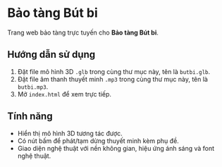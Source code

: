 # Bảo tàng Bút bi

Trang web bảo tàng trực tuyến cho **Bảo tàng Bút bi**.

## Hướng dẫn sử dụng
1. Đặt file mô hình 3D `.glb` trong cùng thư mục này, tên là `butbi.glb`.
2. Đặt file âm thanh thuyết minh `.mp3` trong cùng thư mục này, tên là `butbi.mp3`.
3. Mở `index.html` để xem trực tiếp.

## Tính năng
- Hiển thị mô hình 3D tương tác được.
- Có nút bấm để phát/tạm dừng thuyết minh kèm phụ đề.
- Giao diện nghệ thuật với nền không gian, hiệu ứng ánh sáng và font nghệ thuật.
